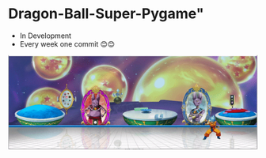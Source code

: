 # Dragon-Ball-Super-Pygame"
- In Development
- Every week one commit 😊😊

[![Watch the video](Images/GitView/Thumb.gif)](https://youtu.be/amo3lpZyBXo)

